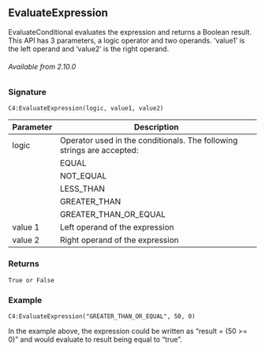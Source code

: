 ## EvaluateExpression

EvaluateConditional evaluates the expression and returns a Boolean result. This API has 3 parameters, a logic operator and two operands.  ‘value1’ is the left operand and ‘value2’ is the right operand. 

###### Available from 2.10.0


### Signature

`C4:EvaluateExpression(logic, value1, value2)`


| Parameter | Description |
| --- | --- |
| logic | Operator used in the conditionals. The following strings are accepted:
| | EQUAL |
| | NOT\_EQUAL |
| | LESS\_THAN | | LESS\_THAN\_OR\_EQUAL |
| | GREATER\_THAN |
| | GREATER\_THAN\_OR\_EQUAL |
| value 1 | Left operand of the expression |
| value 2 | Right operand of the expression |


### Returns

`True or False`


### Example

`C4:EvaluateExpression("GREATER_THAN_OR_EQUAL", 50, 0)`

In the example above, the expression could be written as “result = (50 \>= 0)” and would evaluate to result being equal to “true”.